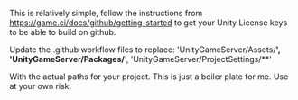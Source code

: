 This is relatively simple, follow the instructions from https://game.ci/docs/github/getting-started to get your Unity License keys to
be able to build on github.

Update the .github workflow files to replace:
'UnityGameServer/Assets/**', 'UnityGameServer/Packages/**', 'UnityGameServer/ProjectSettings/**'

With the actual paths for your project. This is just a boiler plate for me. Use at your own risk.
